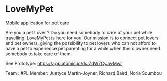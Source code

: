 # LoveMyPet
Mobile application for pet care 

Are you a pet Lover ? Do you need somebody to care of your pet while travelling.
LoveMyPet is here for you. 
Our mission is to connect pet lovers and pet owners, giving the possibility to pet lovers who can not afford to have a pet to experience pet parenting for a while when theirs owner need somebody to take care of them.

See Prototype:
https://app.atomic.io/d/JZdW7CyJwMwr

Team : #PL
Member: Justyce Martin-Joyner, Richard Baird ,Noria Soumbou
